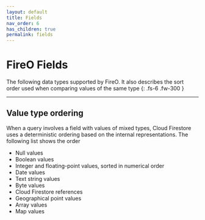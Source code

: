 ```yaml
---
layout: default
title: Fields
nav_order: 6
has_children: true
permalink: fields
---
```


# FireO Fields

The following data types supported by FireO. It also describes the sort order used when comparing values of the same type
{: .fs-6 .fw-300 }

---

## Value type ordering

When a query involves a field with values of mixed types, Cloud Firestore uses a deterministic ordering based on the 
internal representations. The following list shows the order

- Null values
- Boolean values
- Integer and floating-point values, sorted in numerical order
- Date values
- Text string values
- Byte values
- Cloud Firestore references
- Geographical point values
- Array values
- Map values
